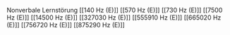 Nonverbale Lernstörung
[[140 Hz (E)]]
[[570 Hz (E)]]
[[730 Hz (E)]]
[[7500 Hz (E)]]
[[14500 Hz (E)]]
[[327030 Hz (E)]]
[[555910 Hz (E)]]
[[665020 Hz (E)]]
[[756720 Hz (E)]]
[[875290 Hz (E)]]